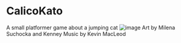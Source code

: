# CalicoKato
A small platformer game about a jumping cat
![image](https://user-images.githubusercontent.com/74619487/216987921-cfbc45ce-7222-44b5-813f-26e6a8becd59.png)
Art by Milena Suchocka and Kenney
Music by Kevin MacLeod
